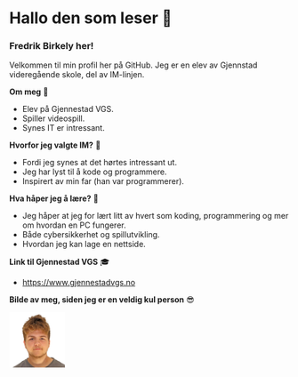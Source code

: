 # Hallo den som leser 👋

### Fredrik Birkely her!
Velkommen til min profil her på GitHub. Jeg er en elev av Gjennstad videregående skole, del av IM-linjen.

**Om meg** 👀
- Elev på Gjennestad VGS.
- Spiller videospill.
- Synes IT er intressant.

**Hvorfor jeg valgte IM?** 🤔
- Fordi jeg synes at det hørtes intressant ut.
- Jeg har lyst til å kode og programmere.
- Inspirert av min far (han var programmerer).

**Hva håper jeg å lære?** 🧐
- Jeg håper at jeg for lært litt av hvert som koding, programmering og mer om hvordan en PC fungerer.
- Både cybersikkerhet og spillutvikling.
- Hvordan jeg kan lage en nettside.

**Link til Gjennestad VGS** 🎓
- https://www.gjennestadvgs.no

**Bilde av meg, siden jeg er en veldig kul person** 😎

 <img src="En_Veldig_Kul-Person.png" width="100"/>